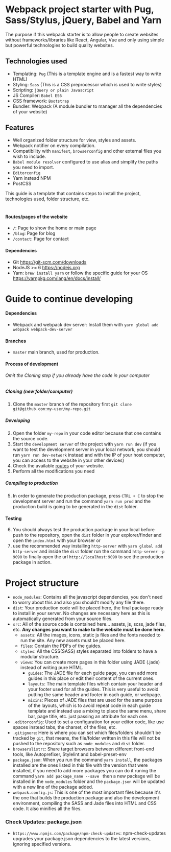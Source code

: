Webpack project starter with Pug, Sass/Stylus, jQuery, Babel and Yarn
===================

The purpose if this webpack starter is to allow people to create websites without frameworks/libraries like React, Angular, Vue and only using simple but powerful technologies to build quality websites.

## Technologies used

- Templating: `Pug` (This is a template engine and is a fastest way to write HTML)
- Styling: `Sass` (This is a CSS preprocessor which is used to write styles)
- Scripting: `jQuery or plain Javascript`
- JS Compiler: `Babel ES6`
- CSS framework: `Bootstrap`
- Bundler: Webpack (A module bundler to manager all the dependencies of your website)

## Features

- Well organized folder structure for view, styles and assets.
- Webpack notifier on every compilation.
- Compatibility with `manifest`, `browserconfig` and other external files you wish to include.
- `Babel module resolver` configured to use alias and simplify the paths you need to import.
- `Editorconfig`
- Yarn instead NPM
- PostCSS


This guide is a template that contains steps to install the project, technologies used, folder structure, etc.

#

#### <a id="routes">Routes/pages of the website</a>

* `/`: Page to show the home or main page
* `/blog`: Page for blog
* `/contact`: Page for contact

#### Dependencies

* Git https://git-scm.com/downloads
* NodeJS >= 6 https://nodejs.org
* Yarn: `brew install yarn` or follow the specific guide for your OS https://yarnpkg.com/lang/en/docs/install/

#
# 
# Guide to continue developing

#### Dependencies

* Webpack and webpack dev server: Install them with `yarn global add webpack webpack-dev-server`

#### Branches
* `master` main branch, used for production.

#### Process of development

###### Omit the Cloning step if you already have the code in your computer
##### Cloning  (new folder/computer)

1. Clone the `master` branch of the repository first `git clone git@github.com:my-user/my-repo.git`

##### Developing
2. Open the folder `my-repo` in your code editor because that one contains the source code.
3. Start the `development server` of the project with `yarn run dev` (if you want to test the development server in your local network, you should run `yarn run dev-network` instead and with the IP of your host computer, you can access to the website in your other devices)
5. Check the available [routes](#routes) of your website.
6. Perform all the modifications you need


##### Compiling to production
5. In order to generate the production package, press `CTRL + C` to stop the development server and run the command `yarn run prod` and the production build is going to be generated in the `dist` folder.

#### Testing
6. You should always test the production package in your local before push to the repository, open the `dist` folder in your explorer/finder and open the `index.html` with your browser or
7. use the recommended way installing `http-server` with `yarn global add http-server` and inside the `dist` folder run the command `http-server -p 9090` to finally open the url `http://localhost:9090` to see the production package in action.


#
#
# Project structure

* `node_modules`: Contains all the javascript dependencies, you don't need to worry about this and also you should't modify any file there.
* `dist`: Your production code will be placed here, the final package ready to install in your server. No changes are necessary here as this is automatically generated from your source files.
* `src`: All of the source code is contained here... assets, js, scss, jade files, etc. **Any changes you want to make to the website must be done here.**
  * `assets`: All the images, icons, static js files and the fonts needed to run the site. Any new assets must be placed here.
  * `files`: Contain the PDFs of the guides.
  * `styles`: All the CSS(SASS) styles separated into folders to have a modular structure.
  * `views`: You can create more pages in this folder using JADE (.jade) instead of writing pure HTML.
    * `guides`: The JADE file for each guide page, you can add more guides in this place or edit their content of the current ones.
    * `layouts`: The main template files which contain your header and your footer used for all the guides. This is very useful to avoid putting the same header and footer in each guide, or webpage.
    * `mixins`: Pieces of JADE files that are used for the same purpose of the layouts, which is to avoid repeat code in each guide template and instead use a mixing to place the same menu, share bar, page title, etc. just passing an attribute for each one.
* `.editorconfig`: Used to set a configuration for your editor code, like use spaces instead tabs, the charset, of the files, etc.
* `.gitignore`: Here is where you can set which files/folders shouldn't be tracked by `git`, that means, the file/folder written in this file will not be pushed to the repository such as `node_modules` and `dist` folder.
* `browserslistrc`: Share target browsers between different front-end tools, like Autoprefixer, Stylelint and babel-preset-env
* `package.json`: When you run the command `yarn install`, the packages installed are the ones listed in this file with the version that were installed, if you need to add more packages you can do it runing the command `yarn add package_name --save ` then a new package will be installed in the `node_modules` folder and the `package.json` will be updated with a new line of the package added.
* `webpack.config.js`: This is one of the most important files because it's the one that builds the production package and also the development environment, compiling the SASS and Jade files into HTML and CSS code. It also minifies all the files.


### Check Updates: package.json
* `https://www.npmjs.com/package/npm-check-updates`: npm-check-updates upgrades your package.json dependencies to the latest versions, ignoring specified versions. 